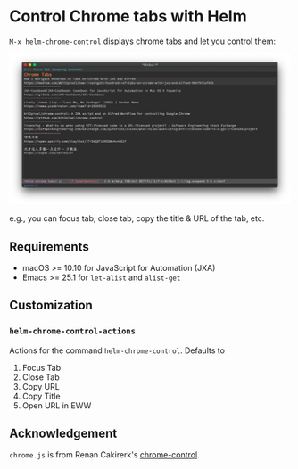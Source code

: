 # Control Chrome tabs with Helm

`M-x helm-chrome-control` displays chrome tabs and let you control them:

![screenshot of M-x helm-chrome-control](helm-chrome-control.png)

e.g., you can focus tab, close tab, copy the title & URL of the tab, etc.

## Requirements

- macOS >= 10.10 for JavaScript for Automation (JXA)
- Emacs >= 25.1 for `let-alist` and `alist-get`

## Customization

### `helm-chrome-control-actions`

Actions for the command `helm-chrome-control`. Defaults to

1. Focus Tab
2. Close Tab
3. Copy URL
4. Copy Title
5. Open URL in EWW

## Acknowledgement

`chrome.js` is from Renan Cakirerk's [chrome-control](https://github.com/bit2pixel/chrome-control).

